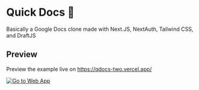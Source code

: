 # Quick Docs 📃

Basically a Google Docs clone made with Next.JS, NextAuth, Tailwind CSS, and DraftJS


## Preview

Preview the example live on https://qdocs-two.vercel.app/

[![Go to Web App](https://developer.stackblitz.com/img/open_in_stackblitz.svg)](https://qdocs-two.vercel.app/)
